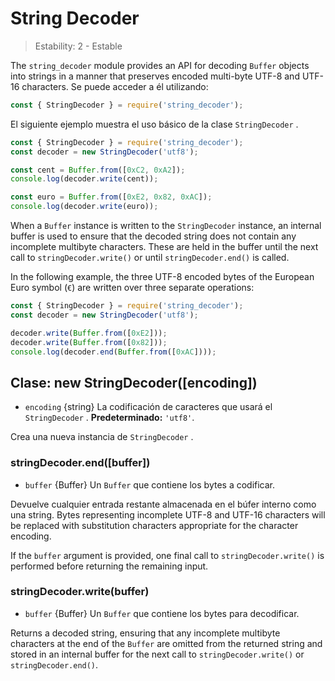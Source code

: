 # String Decoder

<!--introduced_in=v0.10.0-->

> Estability: 2 - Estable

The `string_decoder` module provides an API for decoding `Buffer` objects into strings in a manner that preserves encoded multi-byte UTF-8 and UTF-16 characters. Se puede acceder a él utilizando:

```js
const { StringDecoder } = require('string_decoder');
```

El siguiente ejemplo muestra el uso básico de la clase `StringDecoder` .

```js
const { StringDecoder } = require('string_decoder');
const decoder = new StringDecoder('utf8');

const cent = Buffer.from([0xC2, 0xA2]);
console.log(decoder.write(cent));

const euro = Buffer.from([0xE2, 0x82, 0xAC]);
console.log(decoder.write(euro));
```

When a `Buffer` instance is written to the `StringDecoder` instance, an internal buffer is used to ensure that the decoded string does not contain any incomplete multibyte characters. These are held in the buffer until the next call to `stringDecoder.write()` or until `stringDecoder.end()` is called.

In the following example, the three UTF-8 encoded bytes of the European Euro symbol (`€`) are written over three separate operations:

```js
const { StringDecoder } = require('string_decoder');
const decoder = new StringDecoder('utf8');

decoder.write(Buffer.from([0xE2]));
decoder.write(Buffer.from([0x82]));
console.log(decoder.end(Buffer.from([0xAC])));
```

## Clase: new StringDecoder([encoding])

<!-- YAML
added: v0.1.99
-->

* `encoding` {string} La codificación de caracteres que usará el `StringDecoder` . **Predeterminado:** `'utf8'`.

Crea una nueva instancia de `StringDecoder` .

### stringDecoder.end([buffer])

<!-- YAML
added: v0.9.3
-->

* `buffer` {Buffer} Un `Buffer` que contiene los bytes a codificar.

Devuelve cualquier entrada restante almacenada en el búfer interno como una string. Bytes representing incomplete UTF-8 and UTF-16 characters will be replaced with substitution characters appropriate for the character encoding.

If the `buffer` argument is provided, one final call to `stringDecoder.write()` is performed before returning the remaining input.

### stringDecoder.write(buffer)

<!-- YAML
added: v0.1.99
changes:

  - version: v8.0.0
    pr-url: https://github.com/nodejs/node/pull/9618
    description: Each invalid character is now replaced by a single replacement
                 character instead of one for each individual byte.
-->

* `buffer` {Buffer} Un `Buffer` que contiene los bytes para decodificar.

Returns a decoded string, ensuring that any incomplete multibyte characters at the end of the `Buffer` are omitted from the returned string and stored in an internal buffer for the next call to `stringDecoder.write()` or `stringDecoder.end()`.
